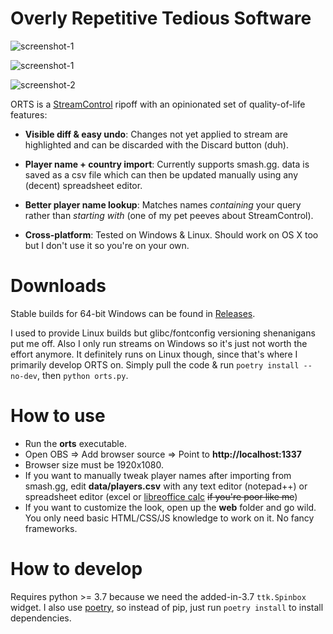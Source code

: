 # Overly Repetitive Tedious Software

![screenshot-1][img1]

![screenshot-1][img2]

![screenshot-2][img3]

ORTS is a [StreamControl][1] ripoff with an opinionated set of quality-of-life features:

- **Visible diff & easy undo**: Changes not yet applied to stream are highlighted and
  can be discarded with the Discard button (duh).

- **Player name + country import**: Currently supports smash.gg. data is saved as a csv
  file which can then be updated manually using any (decent) spreadsheet editor.

- **Better player name lookup**: Matches names _containing_ your query rather than
  _starting with_ (one of my pet peeves about StreamControl).

- **Cross-platform**: Tested on Windows & Linux. Should work on OS X too but I don't use
  it so you're on your own.

# Downloads

Stable builds for 64-bit Windows can be found in [Releases][4].

I used to provide Linux builds but glibc/fontconfig versioning shenanigans put me off.
Also I only run streams on Windows so it's just not worth the effort anymore.
It definitely runs on Linux though, since that's where I primarily develop ORTS on.
Simply pull the code & run `poetry install --no-dev`, then `python orts.py`.

# How to use

- Run the **orts** executable.
- Open OBS => Add browser source => Point to **http://localhost:1337**
- Browser size must be 1920x1080.
- If you want to manually tweak player names after importing from smash.gg, edit
  **data/players.csv** with any text editor (notepad++) or spreadsheet editor (excel or
  [libreoffice calc][5] ~~if you're poor like me~~)
- If you want to customize the look, open up the **web** folder and go wild. You only
  need basic HTML/CSS/JS knowledge to work on it. No fancy frameworks.

# How to develop

Requires python >= 3.7 because we need the added-in-3.7 `ttk.Spinbox` widget.
I also use [poetry][3], so instead of pip, just run `poetry install` to install dependencies.

[1]: http://farpnut.net/streamcontrol/
[2]: https://ci.appveyor.com/project/nhanb/orts/build/artifacts
[3]: https://github.com/sdispater/poetry
[4]: https://github.com/nhanb/orts/releases
[5]: https://www.libreoffice.org/discover/calc/
[6]: https://github.com/nhanb/orts/issues/2

[img1]: https://user-images.githubusercontent.com/1446315/57603111-0f5a7080-758b-11e9-9223-001336e6cd62.png
[img2]: https://user-images.githubusercontent.com/1446315/57602797-52681400-758a-11e9-84a5-14452b4e6581.png
[img3]: https://user-images.githubusercontent.com/1446315/57602761-3c5a5380-758a-11e9-9300-91795a5187e1.png
